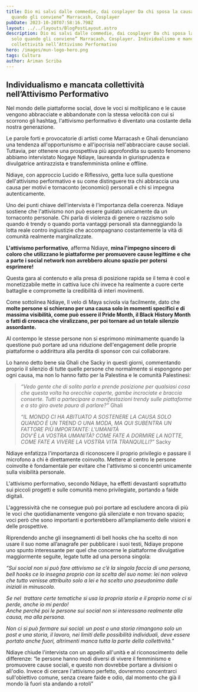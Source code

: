 ```yaml
---
title: Dio mi salvi dalle commedie, dai cosplayer Da chi sposa la causa solo
  quando gli conviene” Marracash, Cosplayer
pubDate: 2023-10-20T07:58:16.798Z
layout: ../../layouts/BlogPostLayout.astro
description: Dio mi salvi dalle commedie, dai cosplayer Da chi sposa la causa
  solo quando gli conviene” Marracash, Cosplayer. Individualismo e mancata
  collettività nell’Attivismo Performativo
hero: /images/mun-logo-hero.png
tags: Cultura
author: Ariman Scriba
---
```

## Individualismo e mancata collettività nell’Attivismo Performativo

Nel mondo delle piattaforme social, dove le voci si moltiplicano e le cause vengono abbracciate e abbandonate con la stessa velocità con cui si scorrono gli hashtag, l'attivismo performativo è diventato una costante della nostra generazione. 

Le parole forti e provocatorie di artisti come Marracash e Ghali denunciano una tendenza all'opportunismo e all'ipocrisia nell'abbracciare cause sociali. Tuttavia, per ottenere una prospettiva più approfondita su questo fenomeno abbiamo intervistato Nogaye Ndiaye, laureanda in giurisprudenza e divulgatrice antirazzista e transfemminista online e offline.

Ndiaye, con approccio Lucido e Riflessivo, getta luce sulla questione dell'attivismo performativo e su come distinguere tra chi abbraccia una causa per motivi e tornaconto (economici) personali e chi si impegna autenticamente.

Uno dei punti chiave dell'intervista è l'importanza della coerenza. Ndiaye sostiene che l'attivismo non può essere guidato unicamente da un tornaconto personale. Chi parla di violenza di genere o razzismo solo quando è trendy o quando porta vantaggi personali sta danneggiando la lotta reale contro ingiustizie che accompagnano costantemente la vità di comunità realmente marginalizzate.

**L'attivismo performativo**, afferma Ndiaye, **mina l'impegno sincero di coloro che utilizzano le piattaforme per promuovere cause legittime e che a parte i social network non avrebbero alcuno spazio per potersi esprimere!** 

Questa gara al contenuto e alla presa di posizione rapida se il tema è cool e monetizzabile mette in cattiva luce chi invece ha realmente a cuore certe battaglie e compromette la credibilità di interi movimenti.

Come sottolinea Ndiaye, Il velo di Maya scivola via facilmente, dato che **molte persone si schierano per una causa solo in momenti specifici e di massima visibilità, come può essere il Pride Month, il Black History Month o fatti di cronaca che viralizzano, per poi tornare ad un totale silenzio assordante.** 

Al contempo le stesse persone non si esprimono minimamente quando la questione può portare ad una riduzione dell'engagement delle proprie piattaforme o addirittura alla perdita di sponsor con cui collaborare.

Lo hanno detto bene sia Ghali che Sacky in questi giorni, commentando proprio il silenzio di tutte quelle persone che normalmente si espongono per ogni causa, ma non lo hanno fatto per la Palestina e le comunità Palestinesi:

> *“Vedo gente che di solito parla e prende posizione per qualsiasi cosa che questa volta ha orecchie coperte, gambe incrociate e braccia conserte. Tutti a partecipare a manifestazioni trendy sulle piattaforme e a sto giro avete paura di parlare?”* Ghali
>
> *“IL MONDO CI HA ABITUATO A SOSTENERE LA CAUSA SOLO QUANDO È UN TREND O UNA MODA, MA QUI SUBENTRA UN FATTORE PIÙ IMPORTANTE: L'UMANITÀ*\
> *DOV'È LA VOSTRA UMANITÀ? COME FATE A DORMIRE LA NOTTE, COME FATE A VIVERE LA VOSTRA VITA TRANQUILLI?”* Sacky

Ndiaye enfatizza l'importanza di riconoscere il proprio privilegio e passare il microfono a chi è direttamente coinvolto. Mettere al centro le persone coinvolte è fondamentale per evitare che l'attivismo si concentri unicamente sulla visibilità personale.

L'attivismo performativo, secondo Ndiaye, ha effetti devastanti soprattutto sui piccoli progetti e sulle comunità meno privilegiate, portando a faide digitali.

L'aggressività che ne consegue può poi portare ad escludere ancora di più le voci che quotidianamente vengono già silenziate e non trovano spazio; voci però che sono importanti e porterebbero all’ampliamento delle visioni e delle prospettive.

Riprendendo anche gli insegnamenti di bell hooks che ha scelto di non usare il suo nome all’anagrafe per pubblicare i suoi testi, Ndiaye propone uno spunto interessante per quel che concerne le piattaforme divulgative maggiormente seguite, legate tutte ad una persona singola:

*“Sui social non si può fare attivismo se c’è la singola faccia di una persona, bell hooks ce lo insegna proprio con la scelta del suo nome: lei non voleva che tutto venisse attribuito solo a lei e ha scelto uno pseudonimo dalle iniziali in minuscolo.*

*Se nel  trattare certe tematiche si usa la propria storia e il proprio nome ci si perde, anche io mi perdo!*\
*Anche perché poi le persone sui social non si interessano realmente alla causa, ma alla persona.*

*Non ci si può fermare sui social: un post o una storia rimangono solo un post e una storia, il lavoro, nei limiti delle possibilità individuali, deve essere portato anche fuori, altrimenti manca tutta la parte della collettività.”*

Ndiaye chiude l'intervista con un appello all'unità e al riconoscimento delle differenze: “le persone hanno modi diversi di vivere il femminismo e promuovere cause sociali, e questo non dovrebbe portare a divisioni o all'odio. Invece di cercare l'attivismo perfetto, dovremmo concentrarci sull'obiettivo comune, senza creare faide e odio, dal momento che già il mondo là fuori sta andando a rotoli”